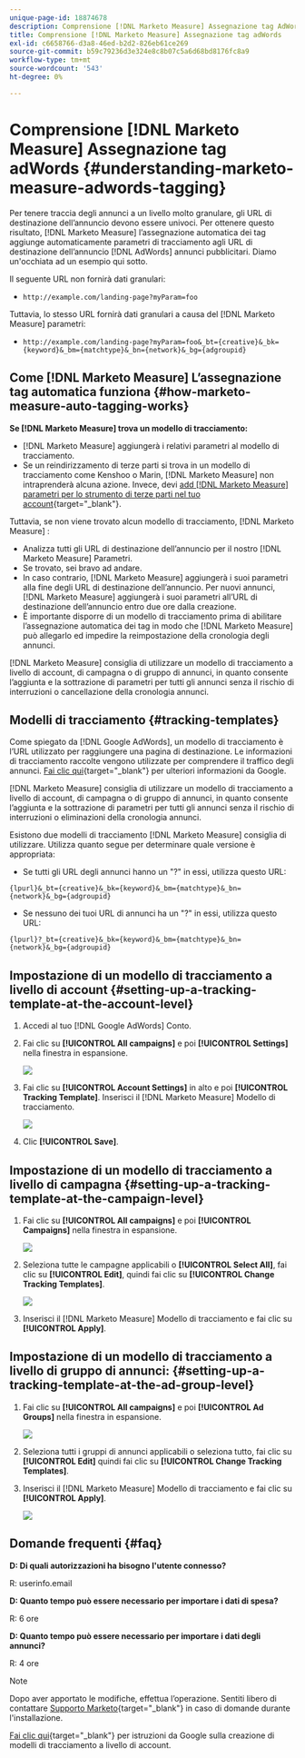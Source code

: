 ```yaml
---
unique-page-id: 18874678
description: Comprensione [!DNL Marketo Measure] Assegnazione tag AdWords - [!DNL Marketo Measure] - Documentazione del prodotto
title: Comprensione [!DNL Marketo Measure] Assegnazione tag adWords
exl-id: c6658766-d3a8-46ed-b2d2-826eb61ce269
source-git-commit: b59c79236d3e324e8c8b07c5a6d68bd8176fc8a9
workflow-type: tm+mt
source-wordcount: '543'
ht-degree: 0%

---
```


# Comprensione [!DNL Marketo Measure] Assegnazione tag adWords {#understanding-marketo-measure-adwords-tagging}

Per tenere traccia degli annunci a un livello molto granulare, gli URL di destinazione dell’annuncio devono essere univoci. Per ottenere questo risultato, [!DNL Marketo Measure] l’assegnazione automatica dei tag aggiunge automaticamente parametri di tracciamento agli URL di destinazione dell’annuncio [!DNL AdWords] annunci pubblicitari. Diamo un&#39;occhiata ad un esempio qui sotto.

Il seguente URL non fornirà dati granulari:

* `http://example.com/landing-page?myParam=foo`

Tuttavia, lo stesso URL fornirà dati granulari a causa del [!DNL Marketo Measure] parametri:

* `http://example.com/landing-page?myParam=foo&_bt={creative}&_bk={keyword}&_bm={matchtype}&_bn={network}&_bg={adgroupid}`

## Come [!DNL Marketo Measure] L’assegnazione tag automatica funziona {#how-marketo-measure-auto-tagging-works}

**Se [!DNL Marketo Measure] trova un modello di tracciamento:**

* [!DNL Marketo Measure] aggiungerà i relativi parametri al modello di tracciamento.
* Se un reindirizzamento di terze parti si trova in un modello di tracciamento come Kenshoo o Marin, [!DNL Marketo Measure] non intraprenderà alcuna azione. Invece, devi [add [!DNL Marketo Measure] parametri per lo strumento di terze parti nel tuo account](/help/api-connections/utilizing-marketo-measures-api-connections/how-bid-management-tools-affect-marketo-measure.md){target=&quot;_blank&quot;}.

Tuttavia, se non viene trovato alcun modello di tracciamento, [!DNL Marketo Measure] :

* Analizza tutti gli URL di destinazione dell’annuncio per il nostro [!DNL Marketo Measure] Parametri.
* Se trovato, sei bravo ad andare.
* In caso contrario, [!DNL Marketo Measure] aggiungerà i suoi parametri alla fine degli URL di destinazione dell’annuncio. Per nuovi annunci, [!DNL Marketo Measure] aggiungerà i suoi parametri all’URL di destinazione dell’annuncio entro due ore dalla creazione.
* È importante disporre di un modello di tracciamento prima di abilitare l’assegnazione automatica dei tag in modo che [!DNL Marketo Measure] può allegarlo ed impedire la reimpostazione della cronologia degli annunci.

[!DNL Marketo Measure] consiglia di utilizzare un modello di tracciamento a livello di account, di campagna o di gruppo di annunci, in quanto consente l’aggiunta e la sottrazione di parametri per tutti gli annunci senza il rischio di interruzioni o cancellazione della cronologia annunci.

## Modelli di tracciamento {#tracking-templates}

Come spiegato da [!DNL Google AdWords], un modello di tracciamento è l’URL utilizzato per raggiungere una pagina di destinazione. Le informazioni di tracciamento raccolte vengono utilizzate per comprendere il traffico degli annunci. [Fai clic qui](https://support.google.com/adwords/answer/7197008?hl=en){target=&quot;_blank&quot;} per ulteriori informazioni da Google.

[!DNL Marketo Measure] consiglia di utilizzare un modello di tracciamento a livello di account, di campagna o di gruppo di annunci, in quanto consente l’aggiunta e la sottrazione di parametri per tutti gli annunci senza il rischio di interruzioni o eliminazioni della cronologia annunci.

Esistono due modelli di tracciamento [!DNL Marketo Measure] consiglia di utilizzare. Utilizza quanto segue per determinare quale versione è appropriata:

* Se tutti gli URL degli annunci hanno un &quot;?&quot; in essi, utilizza questo URL:

`{lpurl}&_bt={creative}&_bk={keyword}&_bm={matchtype}&_bn={network}&_bg={adgroupid}`

* Se nessuno dei tuoi URL di annunci ha un &quot;?&quot; in essi, utilizza questo URL:

`{lpurl}?_bt={creative}&_bk={keyword}&_bm={matchtype}&_bn={network}&_bg={adgroupid}`

## Impostazione di un modello di tracciamento a livello di account {#setting-up-a-tracking-template-at-the-account-level}

1. Accedi al tuo [!DNL Google AdWords] Conto.

1. Fai clic su **[!UICONTROL All campaigns]** e poi **[!UICONTROL Settings]** nella finestra in espansione.

   ![](assets/1.png)

1. Fai clic su **[!UICONTROL Account Settings]** in alto e poi **[!UICONTROL Tracking Template]**. Inserisci il [!DNL Marketo Measure] Modello di tracciamento.

   ![](assets/2-1.png)

1. Clic **[!UICONTROL Save]**.

## Impostazione di un modello di tracciamento a livello di campagna {#setting-up-a-tracking-template-at-the-campaign-level}

1. Fai clic su **[!UICONTROL All campaigns]** e poi **[!UICONTROL Campaigns]** nella finestra in espansione.

   ![](assets/3.png)

1. Seleziona tutte le campagne applicabili o **[!UICONTROL Select All]**, fai clic su **[!UICONTROL Edit]**, quindi fai clic su **[!UICONTROL Change Tracking Templates]**.

   ![](assets/4-1.png)

1. Inserisci il [!DNL Marketo Measure] Modello di tracciamento e fai clic su **[!UICONTROL Apply]**.

## Impostazione di un modello di tracciamento a livello di gruppo di annunci: {#setting-up-a-tracking-template-at-the-ad-group-level}

1. Fai clic su **[!UICONTROL All campaigns]** e poi **[!UICONTROL Ad Groups]** nella finestra in espansione.

   ![](assets/5-1.png)

1. Seleziona tutti i gruppi di annunci applicabili o seleziona tutto, fai clic su **[!UICONTROL Edit]** quindi fai clic su **[!UICONTROL Change Tracking Templates]**.

1. Inserisci il [!DNL Marketo Measure] Modello di tracciamento e fai clic su **[!UICONTROL Apply]**.

   ![](assets/6-1.png)

## Domande frequenti {#faq}

**D: Di quali autorizzazioni ha bisogno l&#39;utente connesso?**

R: userinfo.email

**D: Quanto tempo può essere necessario per importare i dati di spesa?**

R: 6 ore

**D: Quanto tempo può essere necessario per importare i dati degli annunci?**

R: 4 ore

>[!NOTE]
>
>Dopo aver apportato le modifiche, effettua l’operazione. Sentiti libero di contattare [Supporto Marketo](https://nation.marketo.com/t5/support/ct-p/Support){target=&quot;_blank&quot;} in caso di domande durante l&#39;installazione.

[Fai clic qui](https://support.google.com/adwords/answer/6076199?hl=en#tracking){target=&quot;_blank&quot;} per istruzioni da Google sulla creazione di modelli di tracciamento a livello di account.
